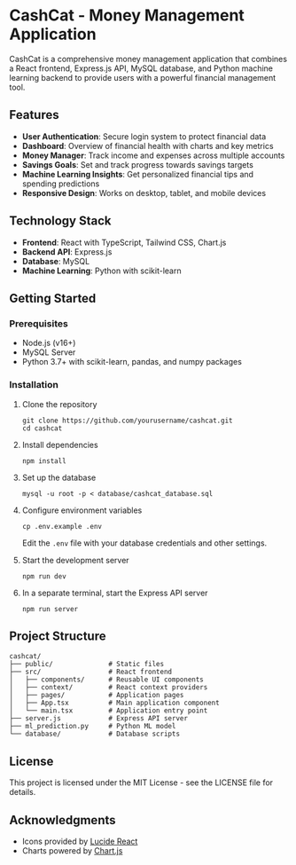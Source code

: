 # CashCat - Money Management Application

CashCat is a comprehensive money management application that combines a React frontend, Express.js API, MySQL database, and Python machine learning backend to provide users with a powerful financial management tool.

## Features

- **User Authentication**: Secure login system to protect financial data
- **Dashboard**: Overview of financial health with charts and key metrics
- **Money Manager**: Track income and expenses across multiple accounts
- **Savings Goals**: Set and track progress towards savings targets
- **Machine Learning Insights**: Get personalized financial tips and spending predictions
- **Responsive Design**: Works on desktop, tablet, and mobile devices

## Technology Stack

- **Frontend**: React with TypeScript, Tailwind CSS, Chart.js
- **Backend API**: Express.js
- **Database**: MySQL
- **Machine Learning**: Python with scikit-learn

## Getting Started

### Prerequisites

- Node.js (v16+)
- MySQL Server
- Python 3.7+ with scikit-learn, pandas, and numpy packages

### Installation

1. Clone the repository
   ```
   git clone https://github.com/yourusername/cashcat.git
   cd cashcat
   ```

2. Install dependencies
   ```
   npm install
   ```

3. Set up the database
   ```
   mysql -u root -p < database/cashcat_database.sql
   ```

4. Configure environment variables
   ```
   cp .env.example .env
   ```
   Edit the `.env` file with your database credentials and other settings.

5. Start the development server
   ```
   npm run dev
   ```

6. In a separate terminal, start the Express API server
   ```
   npm run server
   ```

## Project Structure

```
cashcat/
├── public/              # Static files
├── src/                 # React frontend
│   ├── components/      # Reusable UI components
│   ├── context/         # React context providers
│   ├── pages/           # Application pages
│   ├── App.tsx          # Main application component
│   └── main.tsx         # Application entry point
├── server.js            # Express API server
├── ml_prediction.py     # Python ML model
└── database/            # Database scripts
```

## License

This project is licensed under the MIT License - see the LICENSE file for details.

## Acknowledgments

- Icons provided by [Lucide React](https://lucide.dev/)
- Charts powered by [Chart.js](https://www.chartjs.org/)